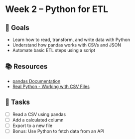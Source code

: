 # Week 2 – Python for ETL

## 🧠 Goals
- Learn how to read, transform, and write data with Python
- Understand how pandas works with CSVs and JSON
- Automate basic ETL steps using a script

## 📚 Resources
- [pandas Documentation](https://pandas.pydata.org/)
- [Real Python - Working with CSV Files](https://realpython.com/python-csv/)

## 🧪 Tasks
- [ ] Read a CSV using pandas
- [ ] Add a calculated column
- [ ] Export to a new file
- [ ] Bonus: Use Python to fetch data from an API
